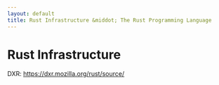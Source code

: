 ```yaml
---
layout: default
title: Rust Infrastructure &middot; The Rust Programming Language
---
```


# Rust Infrastructure

DXR: https://dxr.mozilla.org/rust/source/

